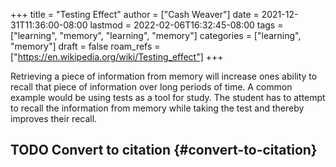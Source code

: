 +++
title = "Testing Effect"
author = ["Cash Weaver"]
date = 2021-12-31T11:36:00-08:00
lastmod = 2022-02-06T16:32:45-08:00
tags = ["learning", "memory", "learning", "memory"]
categories = ["learning", "memory"]
draft = false
roam_refs = ["https://en.wikipedia.org/wiki/Testing_effect"]
+++

Retrieving a piece of information from memory will increase ones ability to recall that piece of information over long periods of time. A common example would be using tests as a tool for study. The student has to attempt to recall the information from memory while taking the test and thereby improves their recall.


## <span class="org-todo todo TODO">TODO</span> Convert to citation {#convert-to-citation}
